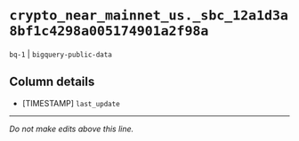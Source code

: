 # `crypto_near_mainnet_us._sbc_12a1d3a8bf1c4298a005174901a2f98a`
`bq-1` | `bigquery-public-data`

## Column details
* [TIMESTAMP] `last_update`

-------------------------------------------------------------------------------
*Do not make edits above this line.*
